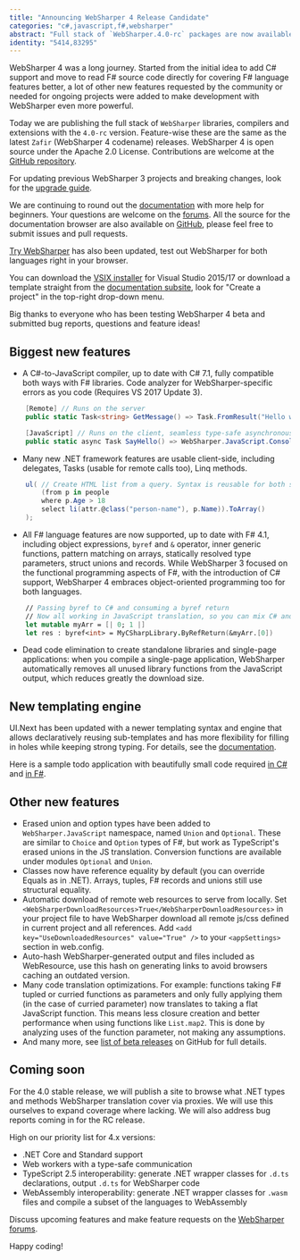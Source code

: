 ```yaml
---
title: "Announcing WebSharper 4 Release Candidate"
categories: "c#,javascript,f#,websharper"
abstract: "Full stack of `WebSharper.4.0-rc` packages are now available on NuGet."
identity: "5414,83295"
---
```

WebSharper 4 was a long journey.
Started from the initial idea to add C# support and move to read F# source code directly for covering F# language features better,
a lot of other new features requested by the community or needed for ongoing projects were added to make development with WebSharper even more powerful.

Today we are publishing the full stack of `WebSharper` libraries, compilers and extensions with the `4.0-rc` version.
Feature-wise these are the same as the latest `Zafir` (WebSharper 4 codename) releases.
WebSharper 4 is open source under the Apache 2.0 License. Contributions are welcome at the [GitHub repository](https://github.com/intellifactory/websharper/).

For updating previous WebSharper 3 projects and breaking changes, look for the [upgrade guide](https://developers.websharper.com/docs/ws36to40).

We are continuing to round out the [documentation](https://developers.websharper.com/docs) with more help for beginners.
Your questions are welcome on the [forums](https://forums.websharper.com/forum/questions).
All the source for the documentation browser are also available on [GitHub](https://github.com/intellifactory/websharper.docs), please feel free to submit issues and pull requests.

[Try WebSharper](https://try.websharper.com/) has also been updated, test out WebSharper for both languages right in your browser.

You can download the [VSIX installer](https://websharper.com/downloads) for Visual Studio 2015/17 or download a template straight from
the [documentation subsite](https://developers.websharper.com/docs), look for "Create a project" in the top-right drop-down menu.

Big thanks to everyone who has been testing WebSharper 4 beta and submitted bug reports, questions and feature ideas!

## Biggest new features

* A C#-to-JavaScript compiler, up to date with C# 7.1, fully compatible both ways with F# libraries. Code analyzer for WebSharper-specific errors as you code (Requires VS 2017 Update 3).

```csharp
    [Remote] // Runs on the server
    public static Task<string> GetMessage() => Task.FromResult("Hello world!");

    [JavaScript] // Runs on the client, seamless type-safe asynchronous call
    public static async Task SayHello() => WebSharper.JavaScript.Console.Log(await GetMessage());
```

* Many new .NET framework features are usable client-side, including delegates, Tasks (usable for remote calls too), Linq methods. 

```csharp
    ul( // Create HTML list from a query. Syntax is reusable for both server and client
        (from p in people
        where p.Age > 18
        select li(attr.@class("person-name"), p.Name)).ToArray()
    );
```

* All F# language features are now supported, up to date with F# 4.1, including object expressions, `byref` and `&` operator, inner generic functions, pattern matching on arrays, statically resolved type parameters, struct unions and records.
    While WebSharper 3 focused on the functional programming aspects of F#, with the introduction of C# support, WebSharper 4 embraces object-oriented programming too for both languages.

```fsharp
	// Passing byref to C# and consuming a byref return
    // Now all working in JavaScript translation, so you can mix C# and F# anywhere
    let mutable myArr = [| 0; 1 |]
    let res : byref<int> = MyCSharpLibrary.ByRefReturn(&myArr.[0])
```

* Dead code elimination to create standalone libraries and single-page applications: when you compile a single-page application, WebSharper automatically removes all unused library functions from the JavaScript output,
which reduces greatly the download size.

## New templating engine

UI.Next has been updated with a newer templating syntax and engine that allows declaratively reusing sub-templates and has more flexibility for filling in holes while keeping strong typing.
For details, see the [documentation](https://developers.websharper.com/docs/ui.next-templating).

Here is a sample todo application with beautifully small code required [in C#](https://try.websharper.com/example/todo-list-csharp) and [in F#](https://try.websharper.com/example/todo-list).

## Other new features

* Erased union and option types have been added to `WebSharper.JavaScript` namespace, named `Union` and `Optional`. These are similar to `Choice` and `Option` types of F#, but work as TypeScript's erased unions in the JS translation. Conversion functions are available under modules `Optional` and `Union`.
* Classes now have reference equality by default (you can override Equals as in .NET). Arrays, tuples, F# records and unions still use structural equality.
* Automatic download of remote web resources to serve from locally. Set `<WebSharperDownloadResources>True</WebSharperDownloadResources>` in your project file to have WebSharper download all remote js/css defined in current project and all references. Add
`<add key="UseDownloadedResources" value="True" />` to your `<appSettings>` section in web.config.
* Auto-hash WebSharper-generated output and files included as WebResource, use this hash on generating links to avoid browsers caching an outdated version.
* Many code translation optimizations. For example: functions taking F# tupled or curried functions as parameters and only fully applying them (in the case of curried parameter) now translates to taking a flat JavaScript function. This means less closure creation and better performance when using functions like `List.map2`. This is done by analyzing uses of the function parameter, not making any assumptions.
* And many more, see [list of beta releases](https://github.com/intellifactory/websharper/releases) on GitHub for full details.

## Coming soon

For the 4.0 stable release, we will publish a site to browse what .NET types and methods WebSharper translation cover via proxies. We will use this ourselves to expand coverage where lacking.
We will also address bug reports coming in for the RC release.

High on our priority list for 4.x versions:

* .NET Core and Standard support
* Web workers with a type-safe communication
* TypeScript 2.5 interoperability: generate .NET wrapper classes for `.d.ts` declarations, output `.d.ts` for WebSharper code
* WebAssembly interoperability: generate .NET wrapper classes for `.wasm` files and compile a subset of the languages to WebAssembly

Discuss upcoming features and make feature requests on the [WebSharper forums](https://forums.websharper.com/forum/featured).

Happy coding!
